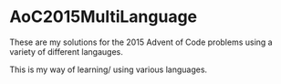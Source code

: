 # AoC2015MultiLanguage
These are my solutions for the 2015 Advent of Code problems using a variety of different langauges.

This is my way of learning/ using various languages.
